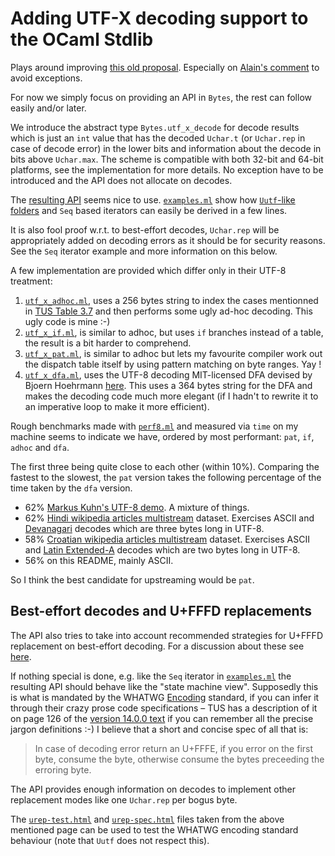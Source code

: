 Adding UTF-X decoding support to the OCaml Stdlib 
=================================================

Plays around improving [this old proposal][old-proposal]. Especially
on [Alain's comment][alain-comment] to avoid exceptions. 

For now we simply focus on providing an API in `Bytes`, the rest can
follow easily and/or later. 

We introduce the abstract type `Bytes.utf_x_decode` for decode results
which is just an `int` value that has the decoded `Uchar.t` (or
`Uchar.rep` in case of decode error) in the lower bits and information
about the decode in bits above `Uchar.max`. The scheme is compatible
with both 32-bit and 64-bit platforms, see the implementation for more
details. No exception have to be introduced and the API does not
allocate on decodes.

The [resulting API](utf_x.mli) seems nice to
use. [`examples.ml`](examples.ml) show how [`Uutf`-like
folders][uutf-fold] and `Seq` based iterators can easily be derived in
a few lines.

It is also fool proof w.r.t. to best-effort decodes, `Uchar.rep` will
be appropriately added on decoding errors as it should be for security
reasons. See the `Seq` iterator example and more information on this
below.

A few implementation are provided which differ only in their UTF-8
treatment:

1. [`utf_x_adhoc.ml`](utf_x_adhoc.ml), uses a 256 bytes string to index
   the cases mentionned in [TUS Table 3.7][tus] and then performs some
   ugly ad-hoc decoding. This ugly code is mine :-)
2. [`utf_x_if.ml`](utf_x_if.ml), is similar to adhoc, but uses `if`
   branches instead of a table, the result is a bit harder to comprehend.
3. [`utf_x_pat.ml`](utf_x_pat.ml), is similar to adhoc but lets my
   favourite compiler work out the dispatch table itself by using pattern 
   matching on byte ranges. Yay !
4. [`utf_x_dfa.ml`](utf_x_dfa.ml), uses the UTF-8 decoding MIT-licensed
   DFA devised by Bjoern Hoehrmann [here][dfa]. This uses a 364 bytes
   string for the DFA and makes the decoding code much more elegant (if 
   I hadn't to rewrite it to an imperative loop to make it more 
   efficient).
   
Rough benchmarks made with [`perf8.ml`](perf8.ml) and measured via
`time` on my machine seems to indicate we have, ordered by most
performant:  `pat`, `if`, `adhoc` and `dfa`.

The first three being quite close to each other (within
10%). Comparing the fastest to the slowest, the `pat` version takes
the following percentage of the time taken by the `dfa` version.

* 62% [Markus Kuhn's UTF-8 demo][kuhn-utf-8]. A mixture of 
  things.
* 62% [Hindi wikipedia articles multistream][hindi-wiki] dataset.
  Exercises ASCII and [Devanagari][devanagari] decodes which are 
  three bytes long in UTF-8.
* 58% [Croatian wikipedia articles multistream][hr-wiki] dataset.
  Exercises ASCII and [Latin Extended-A][latin-ext-A] decodes which
  are two bytes long in UTF-8.
* 56% on this README, mainly ASCII.

So I think the best candidate for upstreaming would be `pat`.

## Best-effort decodes and U+FFFD replacements

The API also tries to take into account recommended strategies for
U+FFFD replacement on best-effort decoding. For a discussion about
these see [here][how-many-urep].

If nothing special is done, e.g. like the `Seq` iterator in
[`examples.ml`](examples.ml) the resulting API should behave like the
"state machine view". Supposedly this is what is mandated by the
WHATWG [Encoding][whatwg-encoding] standard, if you can infer it
through their crazy prose code specifications – TUS has a description
of it on page 126 of the [version 14.0.0 text][tus] if you can
remember all the precise jargon definitions :-) I believe that a short and
concise spec of all that is:

> In case of decoding error return an U+FFFE, if you error on the
> first byte, consume the byte, otherwise consume the bytes preceeding
> the erroring byte.

The API provides enough information on decodes to implement other
replacement modes like one `Uchar.rep` per bogus byte.

The [`urep-test.html`](data/urep-test.html) and
[`urep-spec.html`](data/urep-spec.html) files taken from the above
mentioned page can be used to test the WHATWG encoding standard
behaviour (note that `Uutf` does not respect this).


[old-proposal]: https://gist.github.com/dbuenzli/211e1fb4d8dfce0d22c6d6616260cdd9
[alain-comment]: https://gist.github.com/dbuenzli/211e1fb4d8dfce0d22c6d6616260cdd9#gistcomment-2574875
[how-many-urep]: https://hsivonen.fi/broken-utf-8/
[tus]: http://www.unicode.org/versions/Unicode14.0.0/ch03.pdf
[whatwg-encoding]: https://encoding.spec.whatwg.org/
[dfa]: http://bjoern.hoehrmann.de/utf-8/decoder/dfa/#variations
[hindi-wiki]: https://dumps.wikimedia.org/hiwiki/20210920/
[hr-wiki]: https://dumps.wikimedia.org/hrwiki/20210920/
[kuhn-utf-8]: https://www.cl.cam.ac.uk/~mgk25/ucs/examples/UTF-8-demo.txt
[uutf-fold]: https://erratique.ch/software/uutf/doc/Uutf.String.html#1_Stringfolders
[devanagari]: http://www.unicode.org/charts/PDF/U0900.pdf
[latin-ext-a]: https://www.unicode.org/charts/PDF/U0100.pdf
